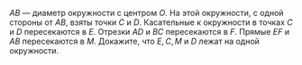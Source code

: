$AB$ — диаметр окружности с центром $O$. На этой окружности, с одной стороны от $AB$, взяты точки $C$ и $D$. Касательные к окружности в точках $C$ и $D$ пересекаются в $E$. Отрезки $AD$ и $BC$ пересекаются в $F$. Прямые $EF$ и $AB$ пересекаются в $M$. Докажите, что $E,C,M$ и $D$ лежат на одной окружности.